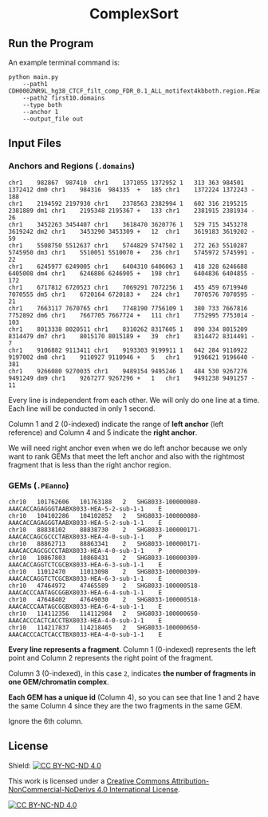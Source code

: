 <div align="center">
  <h1 align="center">ComplexSort</h1>
</div>

## Run the Program
An example terminal command is:
```
python main.py
    --path1 CDH0002NR9L_hg38_CTCF_filt_comp_FDR_0.1_ALL_motifext4kbboth.region.PEanno
    --path2 first10.domains
    --type both
    --anchor 1
    --output_file out
```

## Input Files
### Anchors and Regions (`.domains`)

```
chr1	982867	987410	chr1	1371055	1372952	1	313	363	984501	1372412	dm0	chr1	984316	984335	+	185	chr1	1372224	1372243	-	188
chr1	2194592	2197930	chr1	2378563	2382994	1	602	316	2195215	2381889	dm1	chr1	2195348	2195367	+	133	chr1	2381915	2381934	-	26
chr1	3452263	3454407	chr1	3618470	3620776	1	529	715	3453278	3619242	dm2	chr1	3453290	3453309	+	12	chr1	3619183	3619202	-	59
chr1	5508750	5512637	chr1	5744829	5747502	1	272	263	5510287	5745950	dm3	chr1	5510051	5510070	+	236	chr1	5745972	5745991	-	22
chr1	6245977	6249005	chr1	6404310	6406063	1	418	328	6246688	6405008	dm4	chr1	6246886	6246905	+	198	chr1	6404836	6404855	-	172
chr1	6717812	6720523	chr1	7069291	7072256	1	455	459	6719940	7070555	dm5	chr1	6720164	6720183	+	224	chr1	7070576	7070595	-	21
chr1	7663117	7670765	chr1	7748190	7756109	1	380	733	7667816	7752892	dm6	chr1	7667705	7667724	+	111	chr1	7752995	7753014	-	103
chr1	8013338	8020511	chr1	8310262	8317605	1	890	334	8015209	8314479	dm7	chr1	8015170	8015189	+	39	chr1	8314472	8314491	-	7
chr1	9106882	9113411	chr1	9193303	9199911	1	642	284	9110922	9197002	dm8	chr1	9110927	9110946	+	5	chr1	9196621	9196640	-	381
chr1	9266080	9270035	chr1	9489154	9495246	1	484	530	9267276	9491249	dm9	chr1	9267277	9267296	+	1	chr1	9491238	9491257	-	11
```

Every line is independent from each other. We will only do one line at a time. Each line will be conducted in only 1 second.

Column 1 and 2 (0-indexed) indicate the range of **left anchor** (left reference) and Column 4 and 5 indicate the **right anchor**.

We will need right anchor even when we do left anchor because we only want to rank GEMs that meet the left anchor and also with the rightmost fragment that is less than the right anchor region.

### GEMs (`.PEanno`)

```
chr10	101762606	101763188	2	SHG8033-100000080-AAACACCAGAGGGTAABX8033-HEA-5-2-sub-1-1	E
chr10	104102286	104102852	2	SHG8033-100000080-AAACACCAGAGGGTAABX8033-HEA-5-2-sub-1-1	E
chr10	88838102	88838730	2	SHG8033-100000171-AAACACCAGCGCCCTABX8033-HEA-4-0-sub-1-1	P
chr10	88862713	88863341	2	SHG8033-100000171-AAACACCAGCGCCCTABX8033-HEA-4-0-sub-1-1	P
chr10	10867803	10868431	2	SHG8033-100000309-AAACACCAGGTCTCGCBX8033-HEA-6-3-sub-1-1	E
chr10	11012470	11013098	2	SHG8033-100000309-AAACACCAGGTCTCGCBX8033-HEA-6-3-sub-1-1	E
chr10	47464972	47465589	2	SHG8033-100000518-AAACACCCAATAGCGGBX8033-HEA-6-4-sub-1-1	E
chr10	47648402	47649030	2	SHG8033-100000518-AAACACCCAATAGCGGBX8033-HEA-6-4-sub-1-1	E
chr10	114112356	114112984	2	SHG8033-100000650-AAACACCCACTCACCTBX8033-HEA-4-0-sub-1-1	E
chr10	114217837	114218465	2	SHG8033-100000650-AAACACCCACTCACCTBX8033-HEA-4-0-sub-1-1	E
```

**Every line represents a fragment**. Column 1 (0-indexed) represents the left point and Column 2 represents the right point of the fragment.

Column 3 (0-indexed), in this case `2`, indicates **the number of fragments in one GEM/chromatin complex**.

**Each GEM has a unique id** (Column 4), so you can see that line 1 and 2 have the same Column 4 since they are the two fragments in the same GEM.

Ignore the 6th column.

## License
Shield: [![CC BY-NC-ND 4.0][cc-by-nc-nd-shield]][cc-by-nc-nd]

This work is licensed under a
[Creative Commons Attribution-NonCommercial-NoDerivs 4.0 International License][cc-by-nc-nd].

[![CC BY-NC-ND 4.0][cc-by-nc-nd-image]][cc-by-nc-nd]

[cc-by-nc-nd]: http://creativecommons.org/licenses/by-nc-nd/4.0/
[cc-by-nc-nd-image]: https://licensebuttons.net/l/by-nc-nd/4.0/88x31.png
[cc-by-nc-nd-shield]: https://img.shields.io/badge/License-CC%20BY--NC--ND%204.0-lightgrey.svg